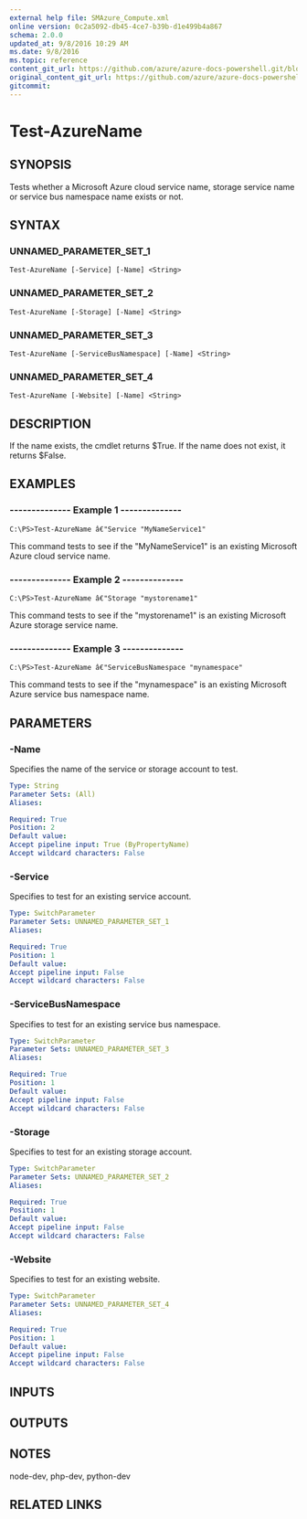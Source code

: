 ```yaml
---
external help file: SMAzure_Compute.xml
online version: 0c2a5092-db45-4ce7-b39b-d1e499b4a867
schema: 2.0.0
updated_at: 9/8/2016 10:29 AM
ms.date: 9/8/2016
ms.topic: reference
content_git_url: https://github.com/azure/azure-docs-powershell.git/blob/master/azureps-cmdlets-docs/Service%20Management/Compute%20Cmdlets/v1.0/Test-AzureName.md
original_content_git_url: https://github.com/azure/azure-docs-powershell.git/blob/master/azureps-cmdlets-docs/Service%20Management/Compute%20Cmdlets/v1.0/Test-AzureName.md
gitcommit: 
---
```


# Test-AzureName
## SYNOPSIS
Tests whether a Microsoft Azure cloud service name, storage service name or service bus namespace name exists or not.

## SYNTAX

### UNNAMED_PARAMETER_SET_1
```
Test-AzureName [-Service] [-Name] <String>
```

### UNNAMED_PARAMETER_SET_2
```
Test-AzureName [-Storage] [-Name] <String>
```

### UNNAMED_PARAMETER_SET_3
```
Test-AzureName [-ServiceBusNamespace] [-Name] <String>
```

### UNNAMED_PARAMETER_SET_4
```
Test-AzureName [-Website] [-Name] <String>
```

## DESCRIPTION
If the name exists, the cmdlet returns $True.
If the name does not exist, it returns $False.

## EXAMPLES

### --------------  Example 1 --------------
```
C:\PS>Test-AzureName â€"Service "MyNameService1"
```

This command tests to see if the "MyNameService1" is an existing Microsoft Azure cloud service name.

### --------------  Example 2 --------------
```
C:\PS>Test-AzureName â€"Storage "mystorename1"
```

This command tests to see if the "mystorename1" is an existing Microsoft Azure storage service name.

### --------------  Example 3 --------------
```
C:\PS>Test-AzureName â€"ServiceBusNamespace "mynamespace"
```

This command tests to see if the "mynamespace" is an existing Microsoft Azure service bus namespace name.

## PARAMETERS

### -Name
Specifies the name of the service or storage account to test.

```yaml
Type: String
Parameter Sets: (All)
Aliases: 

Required: True
Position: 2
Default value: 
Accept pipeline input: True (ByPropertyName)
Accept wildcard characters: False
```

### -Service
Specifies to test for an existing service account.

```yaml
Type: SwitchParameter
Parameter Sets: UNNAMED_PARAMETER_SET_1
Aliases: 

Required: True
Position: 1
Default value: 
Accept pipeline input: False
Accept wildcard characters: False
```

### -ServiceBusNamespace
Specifies to test for an existing service bus namespace.

```yaml
Type: SwitchParameter
Parameter Sets: UNNAMED_PARAMETER_SET_3
Aliases: 

Required: True
Position: 1
Default value: 
Accept pipeline input: False
Accept wildcard characters: False
```

### -Storage
Specifies to test for an existing storage account.

```yaml
Type: SwitchParameter
Parameter Sets: UNNAMED_PARAMETER_SET_2
Aliases: 

Required: True
Position: 1
Default value: 
Accept pipeline input: False
Accept wildcard characters: False
```

### -Website
Specifies to test for an existing website.

```yaml
Type: SwitchParameter
Parameter Sets: UNNAMED_PARAMETER_SET_4
Aliases: 

Required: True
Position: 1
Default value: 
Accept pipeline input: False
Accept wildcard characters: False
```

## INPUTS

## OUTPUTS

## NOTES
node-dev, php-dev, python-dev

## RELATED LINKS

